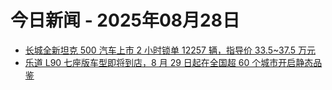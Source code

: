 # 今日新闻 - 2025年08月28日
- [长城全新坦克 500 汽车上市 2 小时锁单 12257 辆，指导价 33.5~37.5 万元](https://www.ithome.com/0/878/528.htm)
- [乐道 L90 七座版车型即将到店，8 月 29 日起在全国超 60 个城市开启静态品鉴](https://www.ithome.com/0/878/527.htm)

